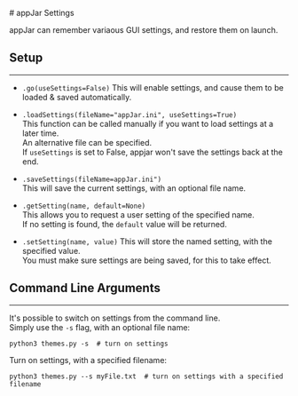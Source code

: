 # appJar Settings

appJar can remember variaous GUI settings, and restore them on launch.  

## Setup  
---

* `.go(useSettings=False)`
    This will enable settings, and cause them to be loaded & saved automatically.  

* `.loadSettings(fileName="appJar.ini", useSettings=True)`  
    This function can be called manually if you want to load settings at a later time.  
    An alternative file can be specified.  
    If `useSettings` is set to False, appjar won't save the settings back at the end.  

* `.saveSettings(fileName=appJar.ini")`  
    This will save the current settings, with an optional file name.  

* `.getSetting(name, default=None)`  
    This allows you to request a user setting of the specified name.  
    If no setting is found, the `default` value will be returned.  

* `.setSetting(name, value)`
    This will store the named setting, with the specified value.  
    You must make sure settings are being saved, for this to take effect.  

## Command Line Arguments  
---

It's possible to switch on settings from the command line.  
Simply use the `-s` flag, with an optional  file name:

```
python3 themes.py -s  # turn on settings
```
Turn on settings, with a specified filename:
```
python3 themes.py --s myFile.txt  # turn on settings with a specified filename
```
